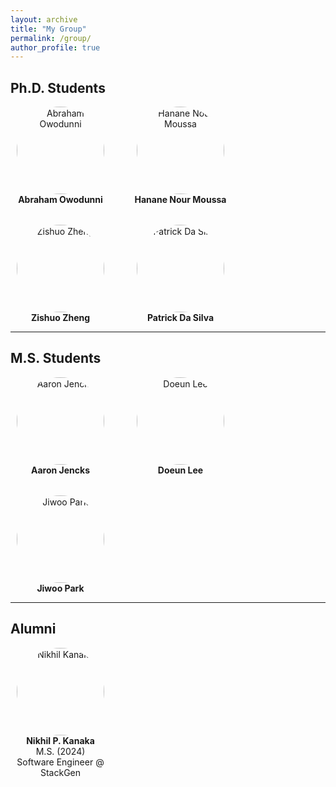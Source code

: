 ```yaml
---
layout: archive
title: "My Group"
permalink: /group/
author_profile: true
---
```


<style>
.group-grid {
  display: flex;
  flex-wrap: wrap;
  gap: 2rem;
}
.group-member {
  width: 160px;
  text-align: center;
}
.group-member img {
  border-radius: 50%;
  width: 140px;
  height: 140px;
  object-fit: cover;
}
.group-member a {
  text-decoration: none;
  color: inherit;
}
</style>

## Ph.D. Students

<div class="group-grid">

<div class="group-member">
  <img src="/files/images/group/abraham.jpg" alt="Abraham Owodunni">
  <div>
    <strong><a href="https://owos.github.io/" target="_blank">Abraham Owodunni</a></strong><br>
  </div>
</div>

<div class="group-member">
  <img src="/files/images/group/hanane.jpg" alt="Hanane Nour Moussa">
  <div>
    <strong><a href="https://sites.google.com/view/hananenourmoussa/home" target="_blank">Hanane Nour Moussa</a></strong><br>
  </div>
</div>

<div class="group-member">
  <img src="/files/images/group/zishuo.png" alt="Zishuo Zheng">
  <div>
    <strong><a href="https://zetaring.github.io/" target="_blank">Zishuo Zheng</a></strong><br>
  </div>
</div>

<div class="group-member">
  <img src="/files/images/group/patrick.jpeg" alt="Patrick Da Silva">
  <div>
    <strong><a href="https://patrick.example.com" target="_blank">Patrick Da Silva</a></strong><br>
  </div>
</div>

</div>

---

## M.S. Students

<div class="group-grid">

<div class="group-member">
  <img src="/files/images/group/aaron.jpeg" alt="Aaron Jencks">
  <div>
    <strong><a href="https://www.linkedin.com/in/aaron-jencks-185bb924b/" target="_blank">Aaron Jencks</a></strong><br>
  </div>
</div>

<div class="group-member">
  <img src="/files/images/group/doeun.jpeg" alt="Doeun Lee">
  <div>
    <strong>Doeun Lee</strong><br>
  </div>
</div>

<div class="group-member">
  <img src="/files/images/group/jiwoo.png" alt="Jiwoo Park">
  <div>
    <strong>Jiwoo Park</strong><br>
  </div>
</div>

</div>

---

## Alumni

<div class="group-grid">

<div class="group-member">
  <img src="/files/images/group/nikhil.jpg" alt="Nikhil Kanaka">
  <div>
    <strong><a href="https://www.linkedin.com/in/nikhilkanaka/" target="_blank">Nikhil P. Kanaka</a></strong><br>
    M.S. (2024)<br>
    Software Engineer @ StackGen
  </div>
</div>

</div>
